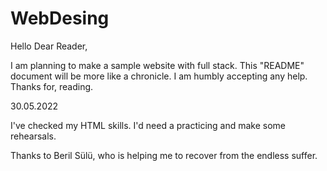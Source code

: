 # WebDesing

Hello Dear Reader,

I am planning to make a sample website with full stack. This "README" document will be more like a chronicle. I am humbly accepting any help. Thanks for, reading.

<div>30.05.2022

I've checked my HTML skills. I'd need a practicing and make some rehearsals.




Thanks to Beril Sülü, who is helping me to recover from the endless suffer.
